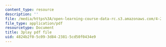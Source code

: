 ```yaml
---
content_type: resource
description: ''
file: /media/https%3A/open-learning-course-data-rc.s3.amazonaws.com/4-241j-theory-of-city-form-spring-2013/4824b2f05c093d8423815cd50f0434e9_Wf4_tmPw1As.pdf
file_type: application/pdf
resourcetype: Document
title: 3play pdf file
uid: 4824b2f0-5c09-3d84-2381-5cd50f0434e9
---
```

